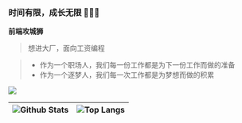 ### 时间有限，成长无限 👋👋👋

**前端攻城狮**

> 想进大厂，面向工资编程

> - 作为一个职场人，我们每一份工作都是为下一份工作而做的准备
> - 作为一个逐梦人，我们每一次工作都是为梦想而做的积累

![](https://visitor-badge.glitch.me/badge?page_id=Leiloloaa)

| ![Github Stats](https://github-readme-stats.vercel.app/api?username=Leiloloaa&show_icons=true&theme=buefy) | ![Top Langs](https://github-readme-stats.vercel.app/api/top-langs/?username=Leiloloaa&show_icons=true&theme=buefy&layout=compact) |
| -- | -- |

<!--
**Leiloloaa/Leiloloaa** is a ✨ _special_ ✨ repository because its `README.md` (this file) appears on your GitHub profile.

Here are some ideas to get you started:

- 🔭 I’m currently working on ...
- 🌱 I’m currently learning ...
- 👯 I’m looking to collaborate on ...
- 🤔 I’m looking for help with ...
- 💬 Ask me about ...
- 📫 How to reach me: ...
- 😄 Pronouns: ...
- ⚡ Fun fact: ...
-->
